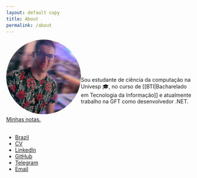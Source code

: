 ```yaml
---
layout: default copy
title: About
permalink: /about
---
```


<head>
    <script src="https://kit.fontawesome.com/2635e42ccc.js" crossorigin="anonymous"></script>
</head>
<div style="padding-botton: 30px;">
    <img src="/assets/photo-profile.jpg" style="border-radius: 50%;" width="200" align="left">
</div>

<br><br><br><br><br>

Sou estudante de ciência da computação na Univesp 🎓, no curso de [[BTI|Bacharelado em Tecnologia da Informação]] e atualmente trabalho na GFT como desenvolvedor .NET. <br><br>

<i class="fa fa-file-text" aria-hidden="true"></i> <a class="internal-link" href="/map">Minhas notas.</a><br><br>

- <i class="fa fa-map-marker" aria-hidden="true"></i> [Brazil]() 
- <i class="fa fa-id-card" aria-hidden="true"></i> [CV]() 
- <i class="fa fa-linkedin-square" aria-hidden="true"></i> [LinkedIn](https://www.linkedin.com/in/gio-bon/)
- <i class="fa fa-github" aria-hidden="true"></i> [GitHub](https://github.com/gio-bon) 
- <i class="fa fa-telegram" aria-hidden="true"></i> [Telegram](https://t.me/giobon)
- <i class="fa fa-envelope" aria-hidden="true"></i> <a href="mailto:injuriae@gmail.com">Email</a>
